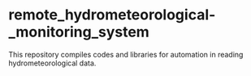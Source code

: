 # remote_hydrometeorological-_monitoring_system
This repository compiles codes and libraries for automation in reading hydrometeorological data.

